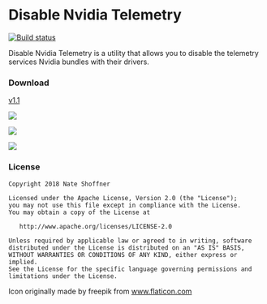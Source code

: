 Disable Nvidia Telemetry
====================

[![Build status](https://ci.appveyor.com/api/projects/status/ehusy6jle2om8t3g/branch/master?svg=true)](https://ci.appveyor.com/project/NateShoffner/disable-nvidia-telemetry/branch/master)


Disable Nvidia Telemetry is a utility that allows you to disable the telemetry services Nvidia bundles with their drivers.

 ### Download ###

 [v1.1](https://github.com/NateShoffner/Disable-Nvidia-Telemetry/releases/1.1)

![](http://i.imgur.com/0w5eIdN.png)

![](http://i.imgur.com/ulsBmfd.png)

![](http://i.imgur.com/l8PBL3B.png)

 ### License ###

    Copyright 2018 Nate Shoffner

    Licensed under the Apache License, Version 2.0 (the "License");
    you may not use this file except in compliance with the License.
    You may obtain a copy of the License at

       http://www.apache.org/licenses/LICENSE-2.0

    Unless required by applicable law or agreed to in writing, software
    distributed under the License is distributed on an "AS IS" BASIS,
    WITHOUT WARRANTIES OR CONDITIONS OF ANY KIND, either express or implied.
    See the License for the specific language governing permissions and
    limitations under the License.

Icon originally made by freepik from www.flaticon.com
